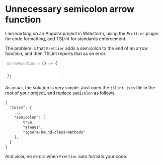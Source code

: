 # Unnecessary semicolon arrow function

I am working on an Angular project in Webstorm, using the `Prettier` plugin for code formatting, and TSLint for standards enforcement.

The problem is that `Prettier` adds a semicolon to the end of an arrow function,
and then TSLint reports that as an error. 

![Webstorm semicolon error](./unnecessary-semicolon-arrow-function_1.png)

As usual, the solution is very simple.
Just open the `tslint.json` file in the root of your project, and replace `semicolon` as follows.
```metadata json
{
  "rules": {
    ...
    "semicolon": [
        true, 
        "always", 
        "ignore-bound-class-methods"
    ],
  }
}
```

And viola, no errors when `Prettier` auto formats your code.
